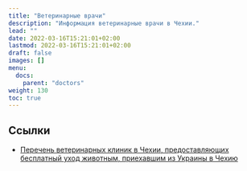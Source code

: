 ```yaml
---
title: "Ветеринарные врачи"
description: "Информация ветеринарные врачи в Чехии."
lead: ""
date: 2022-03-16T15:21:01+02:00
lastmod: 2022-03-16T15:21:01+02:00
draft: false
images: []
menu:
  docs:
    parent: "doctors"
weight: 130
toc: true
---
```

## Ссылки

* [Перечень ветеринарных клиник в Чехии, предоставляющих бесплатный уход животным, приехавшим из Украины в Чехию](https://ukrajina.vetkom.cz/)